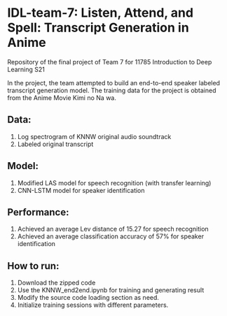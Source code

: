 # IDL-team-7: Listen, Attend, and Spell: Transcript Generation in Anime

Repository of the final project of Team 7 for 11785 Introduction to Deep Learning S21

In the project, the team attempted to build an end-to-end speaker labeled transcript generation model. The training data for the project is obtained from the Anime Movie Kimi no Na wa.

## Data: 
1. Log spectrogram of KNNW original audio soundtrack
2. Labeled original transcript

## Model:
1. Modified LAS model for speech recognition (with transfer learning)
2. CNN-LSTM model for speaker identification 

## Performance:
1. Achieved an average Lev distance of 15.27 for speech recognition
2. Achieved an average classification accuracy of 57% for speaker identification

## How to run:
1. Download the zipped code
2. Use the KNNW_end2end.ipynb for training and generating result
3. Modify the source code loading section as need.
4. Initialize training sessions with different parameters.
